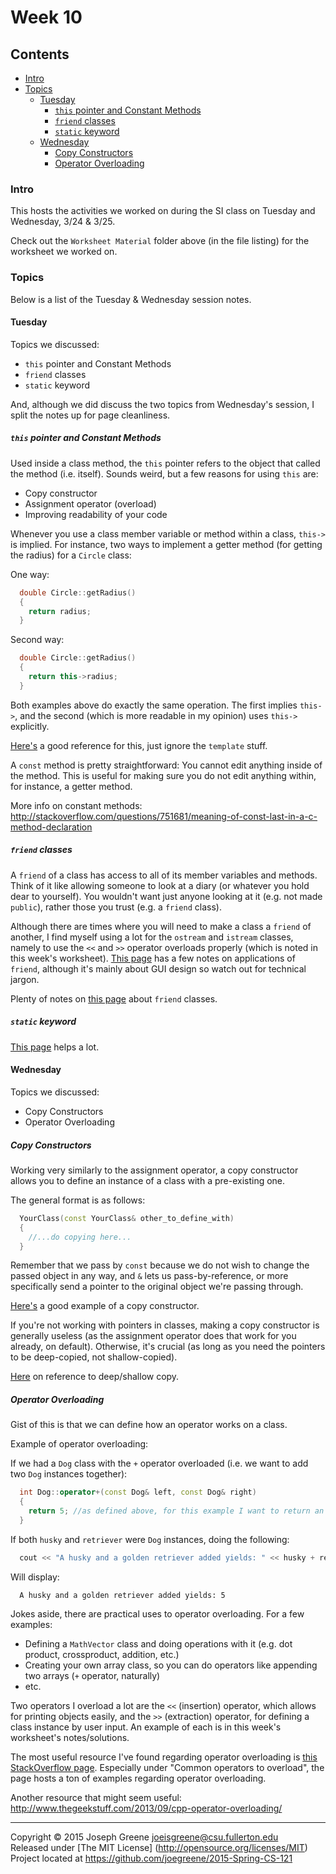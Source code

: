 # Week 10

## Contents
- [Intro](#intro)
- [Topics](#topics)
  - [Tuesday](#tuesday)
    - [`this` pointer and Constant Methods](#this-pointer-and-constant-methods)
    - [`friend` classes](#friend-classes)
    - [`static` keyword](#static-keyword)
  - [Wednesday](#wednesday)
    - [Copy Constructors](#copy-constructors)
    - [Operator Overloading](#operator-overloading)
  
### Intro

This hosts the activities we worked on during the SI class on Tuesday and Wednesday, 3/24 & 3/25.

Check out the `Worksheet Material` folder above (in the file listing) for the worksheet we worked on.

### Topics

Below is a list of the Tuesday & Wednesday session notes. 

#### Tuesday
Topics we discussed:
- `this` pointer and Constant Methods
- `friend` classes
- `static` keyword

And, although we did discuss the two topics from Wednesday's session, I split the notes up for page cleanliness.

##### `this` pointer and Constant Methods
Used inside a class method, the `this` pointer refers to the object that called the method (i.e. itself). Sounds weird, but a few reasons for using `this` are:
- Copy constructor
- Assignment operator (overload)
- Improving readability of your code

Whenever you use a class member variable or method within a class, `this->` is implied. For instance, two ways to implement a getter method (for getting the radius) for a `Circle` class:

One way:
```C++
  double Circle::getRadius()
  {
    return radius;
  }
```

Second way:
```C++
  double Circle::getRadius()
  {
    return this->radius;
  }
```

Both examples above do exactly the same operation. The first implies `this->`, and the second (which is more readable in my opinion) uses `this->` explicitly.

[Here's](http://stackoverflow.com/questions/993352/when-should-i-make-explicit-use-of-the-this-pointer) a good reference for this, just ignore the `template` stuff.

A `const` method is pretty straightforward: You cannot edit anything inside of the method. This is useful for making sure you do not edit anything within, for instance, a getter method.

More info on constant methods:  http://stackoverflow.com/questions/751681/meaning-of-const-last-in-a-c-method-declaration

##### `friend` classes
A `friend` of a class has access to all of its member variables and methods. Think of it like allowing someone to look at a diary (or whatever you hold dear to yourself). You wouldn't want just anyone looking at it (e.g. not made `public`), rather those you trust (e.g. a `friend` class).

Although there are times where you will need to make a class a `friend` of another, I find myself using a lot for the `ostream` and `istream` classes, namely to use the `<<` and `>>` operator overloads properly (which is noted in this week's worksheet). 
[This page](http://stackoverflow.com/questions/17434/when-should-you-use-friend-in-c) has a few notes on applications of `friend`, although it's mainly about GUI design so watch out for technical jargon.

Plenty of notes on [this page](http://www.programiz.com/cpp-programming/friend-function-class) about `friend` classes.

##### `static` keyword
[This page](http://stackoverflow.com/questions/15235526/the-static-keyword-and-its-various-uses-in-c) helps a lot.

#### Wednesday
Topics we discussed:
- Copy Constructors
- Operator Overloading

##### Copy Constructors
Working very similarly to the assignment operator, a copy constructor allows you to define an instance of a class with a pre-existing one.

The general format is as follows:
```C++
  YourClass(const YourClass& other_to_define_with)
  {
    //...do copying here...
  }
```

Remember that we pass by `const` because we do not wish to change the passed object in any way, and `&` lets us pass-by-reference, or more specifically send a pointer to the original object we're passing through.

[Here's](http://www.tutorialspoint.com/cplusplus/cpp_copy_constructor.htm) a good example of a copy constructor.

If you're not working with pointers in classes, making a copy constructor is generally useless (as the assignment operator does that work for you already, on default). Otherwise, it's crucial (as long as you need the pointers to be deep-copied, not shallow-copied).

[Here](http://stackoverflow.com/questions/184710/what-is-the-difference-between-a-deep-copy-and-a-shallow-copy) on reference to deep/shallow copy. 

##### Operator Overloading
Gist of this is that we can define how an operator works on a class.

Example of operator overloading:

If we had a `Dog` class with the `+` operator overloaded (i.e. we want to add two `Dog` instances together):
```C++
  int Dog::operator+(const Dog& left, const Dog& right)
  {
    return 5; //as defined above, for this example I want to return an integer after adding two Dog instances.
  }
```

If both `husky` and `retriever` were `Dog` instances, doing the following:
```C++
  cout << "A husky and a golden retriever added yields: " << husky + retriever << endl;
```

Will display:
```
  A husky and a golden retriever added yields: 5
```

Jokes aside, there are practical uses to operator overloading. For a few examples:
- Defining a `MathVector` class and doing operations with it (e.g. dot product, crossproduct, addition, etc.)
- Creating your own array class, so you can do operators like appending two arrays (`+` operator, naturally)
- etc.

Two operators I overload a lot are the `<<` (insertion) operator, which allows for printing objects easily, and the `>>` (extraction) operator, for defining a class instance by user input. An example of each is in this week's worksheet's notes/solutions.

The most useful resource I've found regarding operator overloading is [this StackOverflow page](http://stackoverflow.com/questions/4421706/operator-overloading/4421719). Especially under "Common operators to overload", the page hosts a ton of examples regarding operator overloading.

Another resource that might seem useful: http://www.thegeekstuff.com/2013/09/cpp-operator-overloading/

-------------------------------------------------------------------------------

Copyright &copy; 2015 Joseph Greene <joeisgreene@csu.fullerton.edu>  
Released under [The MIT License] (http://opensource.org/licenses/MIT)  
Project located at <https://github.com/joegreene/2015-Spring-CS-121>
